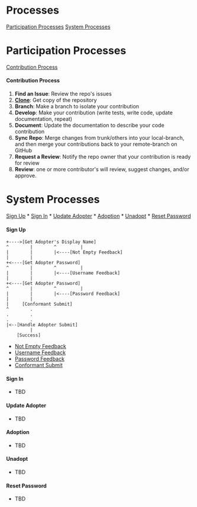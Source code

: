 # Processes
[Participation Processes](#participatin-processes)
[System Processes](#system-processes)

# Participation Processes

[Contribution Process](#contribution-process)

#### Contribution Process

1. **Find an Issue**: Review the repo's issues
1. [**Clone**](STARTUP.md#manual-setup): Get copy of the repository
1. **Branch**: Make a branch to isolate your contribution
1. **Develop**: Make your contribution (write tests, write code, update documentation, repeat)
1. **Document**: Update the documentation to describe your code contribution
1. **Sync Repo**: Merge changes from trunk/others into your local-branch, and then merge your contributions back to your remote-branch on GitHub
1. **Request a Review**: Notify the repo owner that your contribution is ready for review
1. **Review**: one or more contributor's will review, suggest changes, and/or approve.

# System Processes

[Sign Up](#sign-up) * [Sign In](#sign-in) * [Update Adopter](#update-adopter) * [Adoption](#adoption) * [Unadopt](#unadopt) * [Reset Password](#reset-password)

#### Sign Up

```
+---->[Get Adopter's Display Name]
^        |        ^         |
|        |        |<----[Not Empty Feedback]
|        |        
+<----[Get Adopter Password]
^        |        ^         |
|        |        |<----[Username Feedback]
|        |        
+<----[Get Adopter Password]
^        |        ^         |
|        |        |<----[Password Feedback]
|        |
|     [Conformant Submit]
^        .
.        .
.        .
|<--[Handle Adopter Submit]
         |
    [Success]

```
* [Not Empty Feedback](DEFINITIONS.md#not-empty-feedback)
* [Username Feedback](DEFINITIONS.md#username-feedback)
* [Password Feedback](DEFINITIONS.md#password-feedback)
* [Conformant Submit](DEFINITIONS.md#conformat-submit)

#### Sign In
* TBD

#### Update Adopter
* TBD

#### Adoption
* TBD

#### Unadopt
* TBD

#### Reset Password
* TBD
